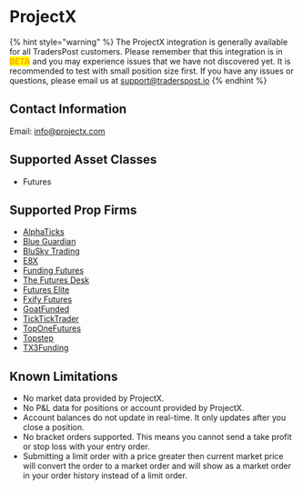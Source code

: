 # ProjectX

{% hint style="warning" %}
The ProjectX integration is generally available for all TradersPost customers. Please remember that this integration is in <mark style="color:orange;">**BETA**</mark> and you may experience issues that we have not discovered yet. It is recommended to test with small position size first. If you have any issues or questions, please email us at [support@traderspost.io](mailto:support@traderspost.io)
{% endhint %}

## Contact Information

Email: [info@projectx.com](mailto:info@projectx.com)

## Supported Asset Classes

* Futures

## Supported Prop Firms

* [AlphaTicks](https://app.alpha-futures.com/signup/Jonathan002558/)
* [Blue Guardian](https://checkout.blueguardian.com/ref/72242/)
* [BluSky Trading](https://blusky.pro/?ref=mzizogz)
* [E8X](https://e8markets.com/a/traderspost)
* [Funding Futures](https://fundingfutures.com/)
* [The Futures Desk](https://www.thefuturesdesk.com/)
* [Futures Elite](https://app.futureselite.com/auth/sign-up?code=AFF1174182)
* [Fxify Futures](https://app.fxifyfutures.com/?ref=CiBnOOFcHOxu)
* [GoatFunded](https://checkout.goatfundedtrader.com/aff/traderspost/)
* [TickTickTrader](https://tickticktrader.com/)
* [TopOneFutures](https://toponefutures.com/?linkId=lp_707970\&sourceId=traderspost\&tenantId=toponefutures)
* [Topstep](https://www.topstep.com/)
* [TX3Funding](https://tx3funding.tech/checkout/ref/27/?add-to-cart=1495)

## Known Limitations

* No market data provided by ProjectX.
* No P\&L data for positions or account provided by ProjectX.
* Account balances do not update in real-time. It only updates after you close a position.
* No bracket orders supported. This means you cannot send a take profit or stop loss with your entry order.
* Submitting a limit order with a price greater then current market price will convert the order to a market order and will show as a market order in your order history instead of a limit order.
